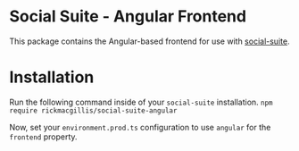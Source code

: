# Social Suite - Angular Frontend

This package contains the Angular-based frontend for use with [social-suite](https://github.com/rickmacgillis/social-suite).

# Installation

Run the following command inside of your `social-suite` installation.
`npm require rickmacgillis/social-suite-angular`

Now, set your `environment.prod.ts` configuration to use `angular` for the `frontend` property.
